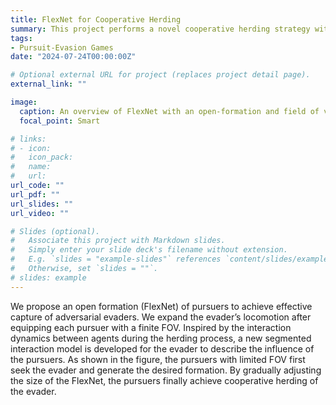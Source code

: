 ```yaml
---
title: FlexNet for Cooperative Herding
summary: This project performs a novel cooperative herding strategy with an open-formation configuration called "FlexNet" in pursuit-evasion games under limited field of view.
tags:
- Pursuit-Evasion Games
date: "2024-07-24T00:00:00Z"

# Optional external URL for project (replaces project detail page).
external_link: ""

image:
  caption: An overview of FlexNet with an open-formation and field of view configuration for cooperative capture in pursuit-evasion games. 
  focal_point: Smart

# links:
# - icon: 
#   icon_pack: 
#   name: 
#   url: 
url_code: ""
url_pdf: ""
url_slides: ""
url_video: ""

# Slides (optional).
#   Associate this project with Markdown slides.
#   Simply enter your slide deck's filename without extension.
#   E.g. `slides = "example-slides"` references `content/slides/example-slides.md`.
#   Otherwise, set `slides = ""`.
# slides: example
---
```


We propose an open formation (FlexNet) of pursuers to achieve effective capture of adversarial evaders. We expand the evader’s locomotion after equipping each pursuer with a finite FOV. Inspired by the interaction dynamics between agents during the herding process, a new segmented interaction model is developed for the evader to describe the influence of the pursuers. As shown in the figure, the pursuers with limited FOV first seek the evader and generate the desired formation. By gradually adjusting the size of the FlexNet, the pursuers finally achieve cooperative herding of the evader. 